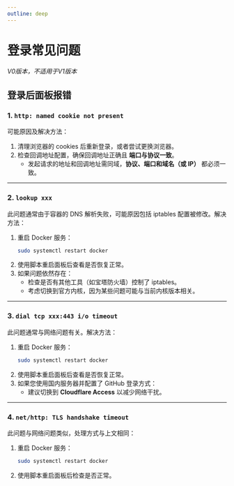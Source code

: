 ```yaml
---
outline: deep
---
```


# 登录常见问题
*V0版本，不适用于V1版本*   

## 登录后面板报错

### 1. `http: named cookie not present`

可能原因及解决方法：
1. 清理浏览器的 cookies 后重新登录，或者尝试更换浏览器。
2. 检查回调地址配置，确保回调地址正确且 **端口与协议一致**。  
   - 发起请求的地址和回调地址需同域，**协议、端口和域名（或 IP）** 都必须一致。

---

### 2. `lookup xxx`

此问题通常由于容器的 DNS 解析失败，可能原因包括 iptables 配置被修改。解决方法：
1. 重启 Docker 服务：
   ```bash
   sudo systemctl restart docker
   ```
2. 使用脚本重启面板后查看是否恢复正常。
3. 如果问题依然存在：
   - 检查是否有其他工具（如宝塔防火墙）控制了 iptables。
   - 考虑切换到官方内核，因为某些问题可能与当前内核版本相关。

---

### 3. `dial tcp xxx:443 i/o timeout`

此问题通常与网络问题有关。解决方法：
1. 重启 Docker 服务：
   ```bash
   sudo systemctl restart docker
   ```
2. 使用脚本重启面板后查看是否恢复正常。
3. 如果您使用国内服务器并配置了 GitHub 登录方式：
   - 建议切换到 **Cloudflare Access** 以减少网络干扰。

---

### 4. `net/http: TLS handshake timeout`

此问题与网络问题类似，处理方式与上文相同：
1. 重启 Docker 服务：
   ```bash
   sudo systemctl restart docker
   ```
2. 使用脚本重启面板后检查是否正常。
